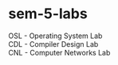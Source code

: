 # sem-5-labs

OSL - Operating System Lab<br>
CDL - Compiler Design Lab<br>
CNL - Computer Networks Lab
